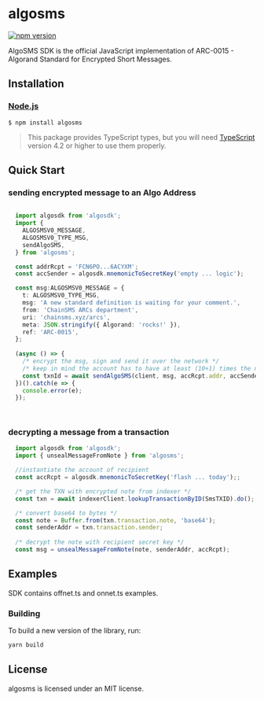 # algosms

[![npm version](https://badge.fury.io/js/algosms.svg)](https://www.npmjs.com/package/algosms)

AlgoSMS SDK is the official JavaScript implementation of ARC-0015 - Algorand Standard for Encrypted Short Messages.

## Installation

### [Node.js](https://nodejs.org/en/download/)

```
$ npm install algosms
```

> This package provides TypeScript types, but you will need [TypeScript](https://www.typescriptlang.org/) version 4.2 or higher to use them properly.

## Quick Start

### sending encrypted message to an Algo Address

```typescript

  import algosdk from 'algosdk';
  import {
    ALGOSMSV0_MESSAGE,
    ALGOSMSV0_TYPE_MSG,
    sendAlgoSMS,
  } from 'algosms';

  const addrRcpt = 'FCN6PO...6ACYXM';
  const accSender = algosdk.mnemonicToSecretKey('empty ... logic');

  const msg:ALGOSMSV0_MESSAGE = {
    t: ALGOSMSV0_TYPE_MSG,
    msg: 'A new standard definition is waiting for your comment.',
    from: 'ChainSMS ARCs department',
    uri: 'chainsms.xyz/arcs',
    meta: JSON.stringify({ Algorand: 'rocks!' }),
    ref: 'ARC-0015',
  };
  
  (async () => {
    /* encrypt the msg, sign and send it over the network */ 
    /* keep in mind the account has to have at least (10+1) times the network fee worth of Algos */
    const txnId = await sendAlgoSMS(client, msg, accRcpt.addr, accSender);
  })().catch(e => {
    console.error(e);
  });

  
```

### decrypting a message from a transaction 
```typescript
  import algosdk from 'algosdk';
  import { unsealMessageFromNote } from 'algosms';

  //instantiate the account of recipient 
  const accRcpt = algosdk.mnemonicToSecretKey('flash ... today');;

  /* get the TXN with encrypted note from indexer */
  const txn = await indexerClient.lookupTransactionByID(SmsTXID).do();

  /* convert base64 to bytes */
  const note = Buffer.from(txn.transaction.note, 'base64');
  const senderAddr = txn.transaction.sender;
 
  /* decrypt the note with recipient secret key */
  const msg = unsealMessageFromNote(note, senderAddr, accRcpt);
```

## Examples

SDK contains offnet.ts and onnet.ts examples.

### Building

To build a new version of the library, run:

```bash
yarn build
```

## License

algosms is licensed under an MIT license. 
